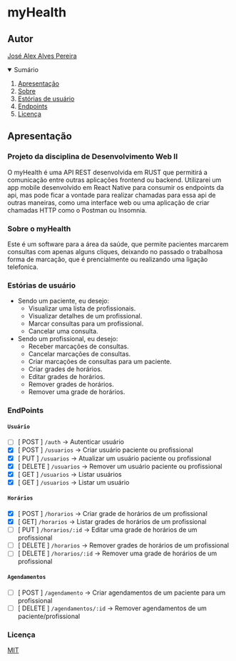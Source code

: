 # myHealth

## Autor
[José Alex Alves Pereira](https://alexalves.herokuapp.com)

<details open="open">
  <summary>Sumário</summary>
  <ol>
    <li>
      <a href="#apresentação">Apresentação</a>
    </li>
    <li>
      <a href="#sobre-o-myHealth">Sobre</a>
    </li>
    <li>
      <a href="#estórias-de-usuário">Estórias de usuário</a>
    </li>
    <li>
      <a href="#endpoints">Endpoints</a>
    </li>
    <li>
      <a href="#licença">Licença</a>
    </li>
  </ol>
</details>

## Apresentação
### Projeto da disciplina de Desenvolvimento Web II

O myHealth é uma API REST desenvolvida em RUST que permitirá a comunicação entre outras aplicações frontend ou backend. Utilizarei um app mobile desenvolvido em React Native para consumir os endpoints da api, mas pode ficar a vontade para realizar chamadas para essa api de outras maneiras, como uma interface web ou uma aplicação de criar chamadas HTTP como o Postman ou Insomnia.

### Sobre o myHealth
Este é um software para a área da saúde, que permite pacientes marcarem consultas com apenas alguns cliques, deixando no passado o trabalhosa forma de marcação, que é prencialmente ou realizando uma ligação telefonica.

### Estórias de usuário
- Sendo um paciente, eu desejo:
  - Visualizar uma lista de profissionais.
  - Visualizar detalhes de um profissional.
  - Marcar consultas para um profissional.
  - Cancelar uma consulta.
- Sendo um profissional, eu desejo:
  - Receber marcações de consultas.
  - Cancelar marcações de consultas.
  - Criar marcações de consultas para um paciente.
  - Criar grades de horários.
  - Editar grades de horários.
  - Remover grades de horários.
  - Remover uma grade de horários.

### EndPoints
#### ``Usuário``
  - [ ] [ POST ] ``/auth`` -> Autenticar usuário
  - [x] [ POST ] ``/usuarios`` -> Criar usuário paciente ou profissional
  - [x] [ PUT ] ``/usuarios`` -> Atualizar um usuário paciente ou profissional
  - [x] [ DELETE ] ``/usuarios`` -> Remover um usuário paciente ou profissional
  - [x] [ GET ] ``/usuarios`` -> Listar usuários
  - [x] [ GET ] ``/usuarios`` -> Listar um usuário
  
#### ``Horários``
  - [x] [ POST ] ``/horarios`` -> Criar grade de horários de um profissional
  - [x] [ GET] ``/horarios`` -> Listar grades de horários de um profissional
  - [ ] [ PUT ] ``/horarios/:id`` -> Editar uma grade de horários de um profissional
  - [ ] [ DELETE ] ``/horarios`` -> Remover grades de horários de um profissional
  - [ ] [ DELETE ] ``/horarios/:id`` -> Remover uma grade de horários de um profissional

#### ``Agendamentos``
  - [ ] [ POST ] ``/agendamento`` -> Criar agendamentos de um paciente para um profissional
  - [ ] [ DELETE ] ``/agendamentos/:id`` -> Remover agendamentos de um paciente/profissional

### Licença
[MIT](https://choosealicense.com/licenses/mit/)
